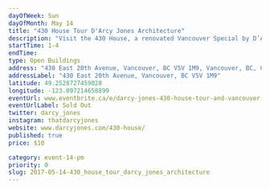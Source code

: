 ```yaml
---
dayOfWeek: Sun
dayOfMonth: May 14
title: "430 House Tour D'Arcy Jones Architecture"
description: "Visit the 430 House, a renovated Vancouver Special by D’Arcy Jones Architecture. Retaining the core ideas of an iconic Vancouver building type, this restrained and detail oriented design provides a strong dialogue between the old and the new. Come tour the house, meet D’Arcy, and enjoy some light refreshments on the patio, furnished by design shop Vancouver Special."
startTime: 1-4
endTime: 
type: Open Buildings
address: "430 East 20th Avenue, Vancouver, BC V5V 1M9, Vancouver, BC, Canada"
addressLabel: "430 East 20th Avenue, Vancouver, BC V5V 1M9"
latitude: 49.2528727459028
longitude: -123.097214658899
eventUrl: www.eventbrite.ca/e/darcy-jones-430-house-tour-and-vancouver-special-garden-party-tickets-34201480549
eventUrlLabel: Sold Out
twitter: darcy_jones
instagram: thatdarcyjones
website: www.darcyjones.com/430-house/
published: true
price: $10

category: event-14-pm
priority: 0
slug: 2017-05-14-430_house_tour_darcy_jones_architecture
---
```

